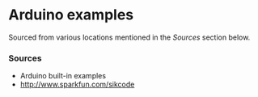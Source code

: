 # Arduino examples

Sourced from various locations mentioned in the *Sources* section below.



### Sources

* Arduino built-in examples
* http://www.sparkfun.com/sikcode
